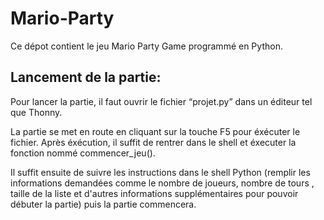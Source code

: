 # Mario-Party
Ce dépot contient le jeu Mario Party Game programmé en Python.

## Lancement de la partie: 
Pour lancer la partie, il faut ouvrir le fichier “projet.py” dans un éditeur tel que Thonny. 

La partie se met en route en cliquant sur la touche F5 pour éxécuter le fichier. Après éxécution, il suffit de rentrer dans le shell et éxecuter la fonction nommé commencer_jeu().

Il suffit ensuite de suivre les instructions dans le shell Python (remplir les informations demandées comme le nombre de joueurs, nombre de tours , taille de la liste et d'autres informations supplémentaires pour pouvoir débuter la partie) puis la partie commencera.
